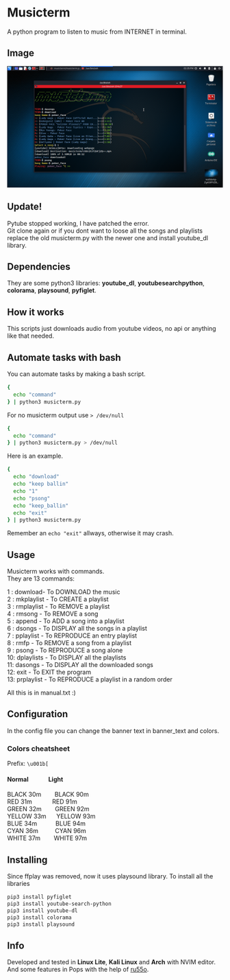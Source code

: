 # Musicterm
A python program to listen to music from INTERNET in terminal.
## Image
![musicterm](https://github.com/Kik449/musicterm/raw/main/musicterm.png)
## Update!
Pytube stopped working, I have patched the error.      
Git clone again or if you dont want to loose all the songs and playlists replace the old musicterm.py with the newer one and install youtube_dl library.
## Dependencies
They are some python3 libraries: **youtube_dl**, **youtubesearchpython**, **colorama**, **playsound**, **pyfiglet**.                                                             
## How it works
This scripts just downloads audio from youtube videos, no api or anything like that needed.                                                 

## Automate tasks with bash
You can automate tasks by making a bash script.    
```bash
{
  echo "command"
} | python3 musicterm.py     
```
For no musicterm output use ```> /dev/null```
```bash
{
  echo "command"
} | python3 musicterm.py > /dev/null
```
Here is an example.
```bash
{
  echo "download" 
  echo "keep ballin"
  echo "1"
  echo "psong"
  echo "keep_ballin"
  echo "exit"
} | python3 musicterm.py     
```
Remember an ```echo "exit"``` allways, otherwise it may crash.
## Usage      
Musicterm works with commands.       
They are 13 commands:         
       
1 : download- To DOWNLOAD the music       
2 : mkplaylist - To CREATE a playlist         
3 : rmplaylist - To REMOVE a playlist        
4 : rmsong - To REMOVE a song        
5 : append - To ADD a song into a playlist        
6 : dsongs - To DISPLAY all the songs in a playlist        
7 : pplaylist - To REPRODUCE an entry playlist        
8 : rmfp - To REMOVE a song from a playlist        
9 : psong - To REPRODUCE a song alone       
10: dplaylists - To DISPLAY all the playlists       
11: dasongs - To DISPLAY all the downloaded songs        
12: exit - To EXIT the program          
13: prplaylist - To REPRODUCE a playlist in a random order              
       
All this is in manual.txt :)      
## Configuration        
In the config file you can change the banner text in banner_text and colors.
### Colors cheatsheet
Prefix: ```\u001b[```
#### Normal&nbsp;&nbsp;&nbsp;&nbsp;&nbsp;&nbsp;&nbsp;&nbsp;&nbsp;&nbsp;&nbsp;&nbsp;&nbsp;&nbsp;Light
BLACK 30m&nbsp;&nbsp;&nbsp;&nbsp;&nbsp;&nbsp;&nbsp;&nbsp;BLACK 90m   
RED 31m&nbsp;&nbsp;&nbsp;&nbsp;&nbsp;&nbsp;&nbsp;&nbsp;&nbsp;&nbsp;&nbsp;&nbsp;RED 91m    
GREEN 32m&nbsp;&nbsp;&nbsp;&nbsp;&nbsp;&nbsp;&nbsp; GREEN 92m      
YELLOW 33m&nbsp;&nbsp;&nbsp;&nbsp;&nbsp;&nbsp;YELLOW 93m      
BLUE 34m&nbsp;&nbsp;&nbsp;&nbsp;&nbsp;&nbsp;&nbsp;&nbsp;&nbsp;&nbsp;&nbsp;BLUE 94m            
CYAN 36m&nbsp;&nbsp;&nbsp;&nbsp;&nbsp;&nbsp;&nbsp;&nbsp;&nbsp;&nbsp;CYAN 96m      
WHITE 37m&nbsp;&nbsp;&nbsp;&nbsp;&nbsp;&nbsp;&nbsp;&nbsp;WHITE 97m     
## Installing
Since ffplay was removed, now it uses playsound library.
To install all the libraries
```
pip3 install pyfiglet
pip3 install youtube-search-python
pip3 install youtube-dl
pip3 install colorama
pip3 install playsound
```
## Info
Developed and tested in **Linux Lite**, **Kali Linux** and **Arch** with NVIM editor.      
And some features in Pops with the help of [ru55o](https://github.com/byru55o).
